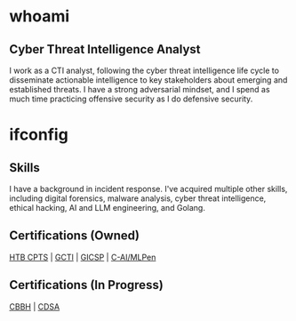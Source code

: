 # whoami

## Cyber Threat Intelligence Analyst
I work as a CTI analyst, following the cyber threat intelligence life cycle to disseminate actionable intelligence to key stakeholders about emerging and established threats. I have a strong adversarial mindset, and I spend as much time practicing offensive security as I do defensive security.

# ifconfig

## Skills
I have a background in incident response. I've acquired multiple other skills, including digital forensics, malware analysis, cyber threat intelligence, ethical hacking, AI and LLM engineering, and Golang. 

## Certifications (Owned)
[HTB CPTS](https://academy.hackthebox.com/preview/certifications/htb-certified-penetration-testing-specialist) | [GCTI](https://www.giac.org/certifications/cyber-threat-intelligence-gcti/) | [GICSP](https://www.giac.org/certifications/global-industrial-cyber-security-professional-gicsp/) | [C-AI/MLPen](https://secops.group/product/certified-ai-ml-pentester/)

## Certifications (In Progress)
[CBBH](https://academy.hackthebox.com/preview/certifications/htb-certified-bug-bounty-hunter) | [CDSA](https://academy.hackthebox.com/preview/certifications/htb-certified-defensive-security-analyst)
